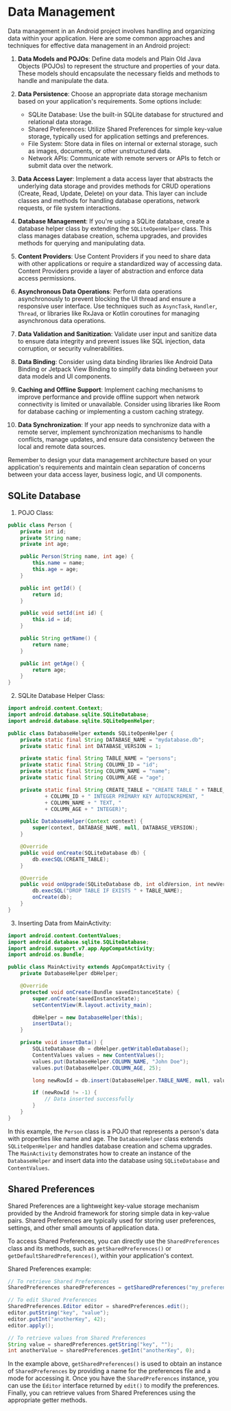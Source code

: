 # Data Management

Data management in an Android project involves handling and organizing data within your application. Here are some common approaches and techniques for effective data management in an Android project:

1. **Data Models and POJOs**: Define data models and Plain Old Java Objects (POJOs) to represent the structure and properties of your data. These models should encapsulate the necessary fields and methods to handle and manipulate the data.

2. **Data Persistence**: Choose an appropriate data storage mechanism based on your application's requirements. Some options include:
   - SQLite Database: Use the built-in SQLite database for structured and relational data storage.
   - Shared Preferences: Utilize Shared Preferences for simple key-value storage, typically used for application settings and preferences.
   - File System: Store data in files on internal or external storage, such as images, documents, or other unstructured data.
   - Network APIs: Communicate with remote servers or APIs to fetch or submit data over the network.

3. **Data Access Layer**: Implement a data access layer that abstracts the underlying data storage and provides methods for CRUD operations (Create, Read, Update, Delete) on your data. This layer can include classes and methods for handling database operations, network requests, or file system interactions.

4. **Database Management**: If you're using a SQLite database, create a database helper class by extending the `SQLiteOpenHelper` class. This class manages database creation, schema upgrades, and provides methods for querying and manipulating data.

5. **Content Providers**: Use Content Providers if you need to share data with other applications or require a standardized way of accessing data. Content Providers provide a layer of abstraction and enforce data access permissions.

6. **Asynchronous Data Operations**: Perform data operations asynchronously to prevent blocking the UI thread and ensure a responsive user interface. Use techniques such as `AsyncTask`, `Handler`, `Thread`, or libraries like RxJava or Kotlin coroutines for managing asynchronous data operations.

7. **Data Validation and Sanitization**: Validate user input and sanitize data to ensure data integrity and prevent issues like SQL injection, data corruption, or security vulnerabilities.

8. **Data Binding**: Consider using data binding libraries like Android Data Binding or Jetpack View Binding to simplify data binding between your data models and UI components.

9. **Caching and Offline Support**: Implement caching mechanisms to improve performance and provide offline support when network connectivity is limited or unavailable. Consider using libraries like Room for database caching or implementing a custom caching strategy.

10. **Data Synchronization**: If your app needs to synchronize data with a remote server, implement synchronization mechanisms to handle conflicts, manage updates, and ensure data consistency between the local and remote data sources.

Remember to design your data management architecture based on your application's requirements and maintain clean separation of concerns between your data access layer, business logic, and UI components.

## SQLite Database

1. POJO Class:
```java
public class Person {
    private int id;
    private String name;
    private int age;

    public Person(String name, int age) {
        this.name = name;
        this.age = age;
    }

    public int getId() {
        return id;
    }

    public void setId(int id) {
        this.id = id;
    }

    public String getName() {
        return name;
    }

    public int getAge() {
        return age;
    }
}
```

2. SQLite Database Helper Class:
```java
import android.content.Context;
import android.database.sqlite.SQLiteDatabase;
import android.database.sqlite.SQLiteOpenHelper;

public class DatabaseHelper extends SQLiteOpenHelper {
    private static final String DATABASE_NAME = "mydatabase.db";
    private static final int DATABASE_VERSION = 1;

    private static final String TABLE_NAME = "persons";
    private static final String COLUMN_ID = "id";
    private static final String COLUMN_NAME = "name";
    private static final String COLUMN_AGE = "age";

    private static final String CREATE_TABLE = "CREATE TABLE " + TABLE_NAME + "("
            + COLUMN_ID + " INTEGER PRIMARY KEY AUTOINCREMENT, "
            + COLUMN_NAME + " TEXT, "
            + COLUMN_AGE + " INTEGER)";

    public DatabaseHelper(Context context) {
        super(context, DATABASE_NAME, null, DATABASE_VERSION);
    }

    @Override
    public void onCreate(SQLiteDatabase db) {
        db.execSQL(CREATE_TABLE);
    }

    @Override
    public void onUpgrade(SQLiteDatabase db, int oldVersion, int newVersion) {
        db.execSQL("DROP TABLE IF EXISTS " + TABLE_NAME);
        onCreate(db);
    }
}
```

3. Inserting Data from MainActivity:
```java
import android.content.ContentValues;
import android.database.sqlite.SQLiteDatabase;
import android.support.v7.app.AppCompatActivity;
import android.os.Bundle;

public class MainActivity extends AppCompatActivity {
    private DatabaseHelper dbHelper;

    @Override
    protected void onCreate(Bundle savedInstanceState) {
        super.onCreate(savedInstanceState);
        setContentView(R.layout.activity_main);

        dbHelper = new DatabaseHelper(this);
        insertData();
    }

    private void insertData() {
        SQLiteDatabase db = dbHelper.getWritableDatabase();
        ContentValues values = new ContentValues();
        values.put(DatabaseHelper.COLUMN_NAME, "John Doe");
        values.put(DatabaseHelper.COLUMN_AGE, 25);

        long newRowId = db.insert(DatabaseHelper.TABLE_NAME, null, values);

        if (newRowId != -1) {
            // Data inserted successfully
        }
    }
}
```

In this example, the `Person` class is a POJO that represents a person's data with properties like name and age. The `DatabaseHelper` class extends `SQLiteOpenHelper` and handles database creation and schema upgrades. The `MainActivity` demonstrates how to create an instance of the `DatabaseHelper` and insert data into the database using `SQLiteDatabase` and `ContentValues`.



## Shared Preferences
Shared Preferences are a lightweight key-value storage mechanism provided by the Android framework for storing simple data in key-value pairs. Shared Preferences are typically used for storing user preferences, settings, and other small amounts of application data.

To access Shared Preferences, you can directly use the `SharedPreferences` class and its methods, such as `getSharedPreferences()` or `getDefaultSharedPreferences()`, within your application's context.

Shared Preferences example:

```java
// To retrieve Shared Preferences
SharedPreferences sharedPreferences = getSharedPreferences("my_preferences", Context.MODE_PRIVATE);

// To edit Shared Preferences
SharedPreferences.Editor editor = sharedPreferences.edit();
editor.putString("key", "value");
editor.putInt("anotherKey", 42);
editor.apply();

// To retrieve values from Shared Preferences
String value = sharedPreferences.getString("key", "");
int anotherValue = sharedPreferences.getInt("anotherKey", 0);
```

In the example above, `getSharedPreferences()` is used to obtain an instance of `SharedPreferences` by providing a name for the preferences file and a mode for accessing it. Once you have the `SharedPreferences` instance, you can use the `Editor` interface returned by `edit()` to modify the preferences. Finally, you can retrieve values from Shared Preferences using the appropriate getter methods.
